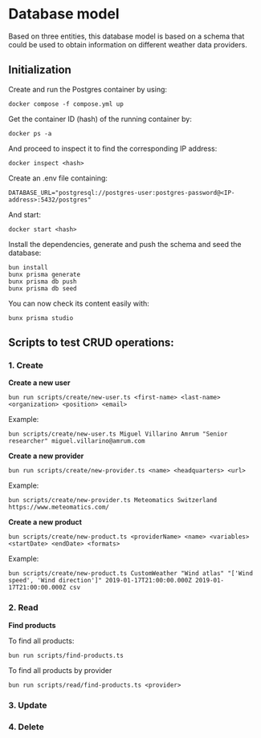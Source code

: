 # Database model

Based on three entities, this database model is based on a schema that could be used to obtain information on different weather data providers.

## Initialization

Create and run the Postgres container by using:

```
docker compose -f compose.yml up
```

Get the container ID (hash) of the running container by: 
``` 
docker ps -a
```

And proceed to inspect it to find the corresponding IP address:
```
docker inspect <hash>
```

Create an .env file containing:

```
DATABASE_URL="postgresql://postgres-user:postgres-password@<IP-address>:5432/postgres"
```

And start:
```
docker start <hash>
``` 

Install the dependencies, generate and push the schema and seed the database: 

```
bun install
bunx prisma generate
bunx prisma db push
bunx prisma db seed
```

You can now check its content easily with:

```
bunx prisma studio
```

## Scripts to test CRUD operations:

### 1. Create

**Create a new user**

```
bun run scripts/create/new-user.ts <first-name> <last-name> <organization> <position> <email>
```

Example:

```
bun scripts/create/new-user.ts Miguel Villarino Amrum "Senior researcher" miguel.villarino@amrum.com
```

**Create a new provider**

```
bun run scripts/create/new-provider.ts <name> <headquarters> <url>
```

Example:

```
bun scripts/create/new-provider.ts Meteomatics Switzerland https://www.meteomatics.com/
```

**Create a new product**

```
bun scripts/create/new-product.ts <providerName> <name> <variables> <startDate> <endDate> <formats>
```

Example:

```
bun scripts/create/new-product.ts CustomWeather "Wind atlas" "['Wind speed', 'Wind direction']" 2019-01-17T21:00:00.000Z 2019-01-17T21:00:00.000Z csv
```

### 2. Read

**Find products**

To find all products:
```
bun run scripts/find-products.ts
```

To find all products by provider
```
bun run scripts/read/find-products.ts <provider>
```

### 3. Update

### 4. Delete